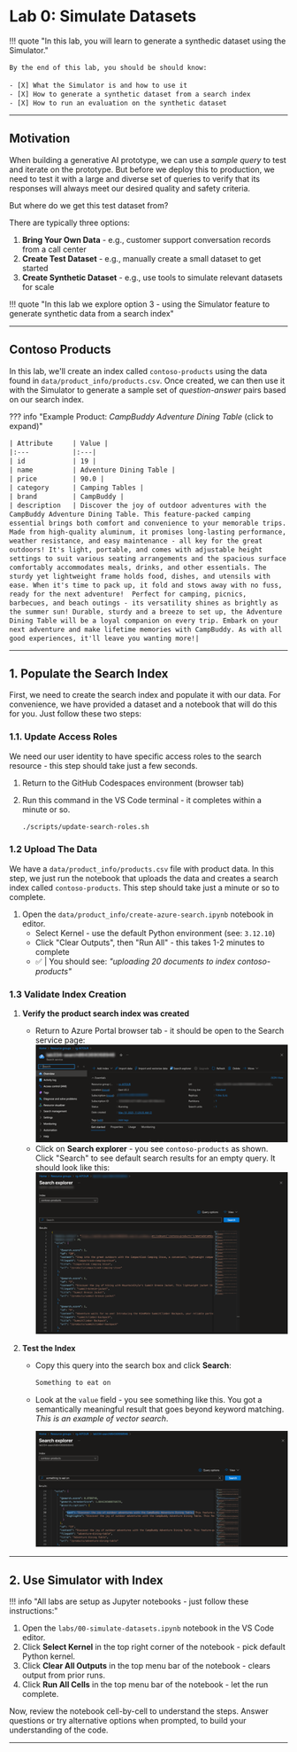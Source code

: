 # Lab 0: Simulate Datasets

!!! quote "In this lab, you will learn to generate a synthedic dataset using the Simulator."

    By the end of this lab, you should be should know:

    - [X] What the Simulator is and how to use it
    - [X] How to generate a synthetic dataset from a search index
    - [X] How to run an evaluation on the synthetic dataset

---

## Motivation

When building a generative AI prototype, we can use a _sample query_ to test and iterate on the prototype. But before we deploy this to production, we need to test it with a large and diverse set of queries to verify that its responses will always meet our desired quality and safety criteria.

But where do we get this test dataset from? 

There are typically three options:

1. **Bring Your Own Data** - e.g., customer support conversation records from a call center
1. **Create Test Dataset** - e.g., manually create a small dataset to get started
1. **Create Synthetic Dataset** - e.g., use tools to simulate relevant datasets for scale

!!! quote "In this lab we explore option 3 - using the Simulator feature to generate synthetic data from a search index"

---

## Contoso Products

In this lab, we'll create an index called `contoso-products` using the data found in `data/product_info/products.csv`. Once created, we can then use it with the Simulator to generate a sample set of _question-answer_ pairs based on our search index.

??? info "Example Product: *CampBuddy Adventure Dining Table* (click to expand)"

    | Attribute     | Value |
    |:---           |:---|
    | id            | 19 |
    | name          | Adventure Dining Table |
    | price         | 90.0 |
    | category      | Camping Tables |
    | brand         | CampBuddy | 
    | description   | Discover the joy of outdoor adventures with the CampBuddy Adventure Dining Table. This feature-packed camping essential brings both comfort and convenience to your memorable trips. Made from high-quality aluminum, it promises long-lasting performance, weather resistance, and easy maintenance - all key for the great outdoors! It's light, portable, and comes with adjustable height settings to suit various seating arrangements and the spacious surface comfortably accommodates meals, drinks, and other essentials. The sturdy yet lightweight frame holds food, dishes, and utensils with ease. When it's time to pack up, it fold and stows away with no fuss, ready for the next adventure!  Perfect for camping, picnics, barbecues, and beach outings - its versatility shines as brightly as the summer sun! Durable, sturdy and a breeze to set up, the Adventure Dining Table will be a loyal companion on every trip. Embark on your next adventure and make lifetime memories with CampBuddy. As with all good experiences, it'll leave you wanting more!|



---

## 1. Populate the Search Index

First, we need to create the search index and populate it with our data. For convenience, we have provided a dataset and a notebook that will do this for you. Just follow these two steps:

### 1.1. Update Access Roles

We need our user identity to have specific access roles to the search resource - this step should take just a few seconds.

1. Return to the GitHub Codespaces environment (browser tab)
1. Run this command in the VS Code terminal - it completes within a minute or so.

    ```bash title="" linenums="0"
    ./scripts/update-search-roles.sh
    ```

### 1.2 Upload The Data

We have a `data/product_info/products.csv` file with product data. In this step, we just run the notebook that uploads the data and creates a search index called `contoso-products`. This step should take just a minute or so to complete.

1. Open the `data/product_info/create-azure-search.ipynb` notebook in editor.
    - Select Kernel - use the default Python environment (see: `3.12.10`)
    - Click "Clear Outputs", then "Run All" - this takes 1-2 minutes to complete
    - ✅ | You should see: _"uploading 20 documents to index contoso-products"_

### 1.3 Validate Index Creation

1. **Verify the product search index was created**
    - Return to Azure Portal browser tab - it should be open to the Search service page:
        ![Foundry](./../../img/self-guided/01-Azure-Portal-04.png)
    - Click on **Search explorer** - you see `contoso-products` as shown. Click "Search" to see default search results for an empty query. It should look like this:
        ![Foundry](./../../img/self-guided/01-Index-Populate.png)

1. **Test the Index**
    - Copy this query into the search box and click **Search**:

        ```bash title="" linenums="0"
        Something to eat on
        ```
    
    - Look at the `value` field - you see something like this. You got a semantically meaningful result that goes beyond keyword matching. _This is an example of vector search_.

        ![Foundry](./../../img/self-guided/01-Index-Validate.png)


---

## 2. Use Simulator with Index

!!! info "All labs are setup as Jupyter notebooks - just follow these instructions:"

1. Open the `labs/00-simulate-datasets.ipynb` notebook in the VS Code editor.
1. Click **Select Kernel** in the top right corner of the notebook - pick default Python kernel.
1. Click **Clear All Outputs** in the top menu bar of the notebook - clears output from prior runs.
1. Click **Run All Cells** in the top menu bar of the notebook - let the run complete.

Now, review the notebook cell-by-cell to understand the steps. Answer questions or try alternative options when prompted, to build your understanding of the code.

---
